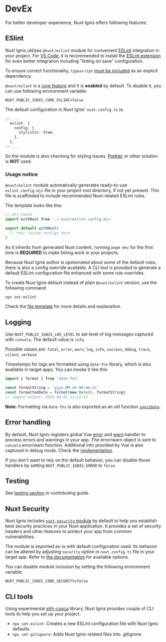 # DevEx

For better developer experience, Nuxt Ignis offers following features:

## ESlint

<PackagesReference :packages="[{ name: '@nuxt/eslint', version: '1.9.0' }, { name: 'typescript', version: '5.9.2' }]" />

Nuxt Ignis utilizes `@nuxt/eslint` module for convenient [ESLint](https://eslint.org/) integration in your project. For [VS Code](https://code.visualstudio.com/), it is recommended to install the [ESLint extension](https://marketplace.visualstudio.com/items?itemName=dbaeumer.vscode-eslint) for even better integration including "linting on save" configuration.

To ensure correct functionality, `typescript` [must be included](https://eslint.nuxt.com/packages/module#quick-setup) as an explicit dependency.

`@nuxt/eslint` is a [core feature](/2-2-core-features.html) and it is **enabled** by default. To disable it, you can use following environment variable:

```dotenv
NUXT_PUBLIC_IGNIS_CORE_ESLINT=false
```

The default configuration in Nuxt Ignis' `nuxt.config.ts` is:

```ts [nuxt.config.ts]
// ...
  eslint: {
    config: {
      stylistic: true,
    },
  },
// ...
```

So the module is also checking for styling issues. [Prettier](https://prettier.io/) or other solution is **NOT** used.

### Usage notice

`@nuxt/eslint` module automatically generates ready-to-use `eslint.config.mjs` file in your project root directory, if not yet present. This file is scaffolded to include recommended Nuxt-related ESLint rules.

The template looks like this:

```js [eslint.config.mjs]
// @ts-check
import withNuxt from './.nuxt/eslint.config.mjs'

export default withNuxt(
  // Your custom configs here
)
```

As it inherits from generated Nuxt content, running `pnpm dev` for the first time is **REQUIRED** to make linting work in your projects.

Because Nuxt Ignis author is _opinionated_ about some of the default rules, there is also a config override available. A CLI tool is provided to generate a default ESLint configuration file enhanced with some rule overrides.

To create Nuxt Ignis default instead of plain `@nuxt/eslint` version, use the following command:

```bash
npx set-eslint
```

Check the [file template](https://github.com/AloisSeckar/nuxt-ignis/blob/main/core/eslint.config.mjs) for more details and explanation.

## Logging

<PackagesReference :packages="[{ name: 'consola', version: '3.4.2' }, { name: 'date-fns', version: '4.1.0' }]" />

Use `NUXT_PUBLIC_IGNIS_LOG_LEVEL` to set level of log messages captured with `consola`. The default value is `info`.

Possible values are: `fatal`, `error`, `warn`, `log`, `info`, `success`, `debug`, `trace`, `silent`, `verbose`

Timestamps for logs are formatted using `date-fns` library, which is also available in target apps. You can invoke it like this:

```ts [your-code.ts]
import { format } from 'date-fns'

const formatString = 'yyyy-MM-dd HH:mm:ss'
const formattedDate = format(new Date(), formatString)
// sample output: 2025-08-01 11:12:13
```

**Note:** Formatting via `date-fns` is also exported as an util function [`ignisDate`](/3-11-features-built-ins.html#date-formatting).

## Error handling

By default, Nuxt Ignis registers global Vue [error](https://vuejs.org/api/application.html#app-config-errorhandler) and [warn](https://vuejs.org/api/application.html#app-config-warnhandler) handler to process errors and warnings in your app. The error/warn object is sent to `consola` error/warn function. Additional info provided by Vue is also captured in debug mode. Check the [implementation](https://raw.githubusercontent.com/AloisSeckar/nuxt-ignis/refs/heads/main/core/plugins/errorHandler.ts).

If you don't want to rely on the default behavior, you can disable those handlers by setting `NUXT_PUBLIC_IGNIS_ERROR` to `false`.

## Testing

<PackagesReference :packages="[{ name: 'nuxt-spec', version: '0.1.8' }]" />

See [testing section](/5-1-contributing.html#testing) in contributing guide.

## Nuxt Security

<PackagesReference :packages="[{ name: 'nuxt-security', version: '2.4.0' }]" />

Nuxt Ignis includes [`nuxt-security` module](https://nuxt-security.vercel.app/) by default to help you establish best security practices in your Nuxt application. It provides a set of security headers and other features to protect your app from common vulnerabilities.

The module is imported as-is with default configuration used. Its behavior can be altered by adjusting `security` option in `nuxt.config.ts` file in your target app. Refer to [the documentation](https://nuxt-security.vercel.app/getting-started/configuration) for available options.

You can disable module inclusion by setting the following environment variable:

```dotenv
NUXT_PUBLIC_IGNIS_CORE_SECURITY=false
```

## CLI tools

<PackagesReference :packages="[{ name: 'elrh-cosca', version: '0.2.7' }]" />

Using experimental [elrh-cosca](https://github.com/AloisSeckar/elrh-cosca) library, Nuxt Ignis provides couple of CLI tools to help you set up your project:

- `npx set-eslint`: Creates a new ESLint configuration file with Nuxt Ignis defaults.
- `npx set-gitignore`: Adds Nuxt Ignis-related files into .gitignore.
